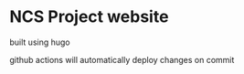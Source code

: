 # NCS Project website

built using hugo

github actions will automatically deploy changes on commit
